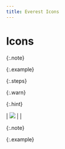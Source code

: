 ```yaml
---
title: Everest Icons
---
```


# Icons


{:.note}



{:.example}



{:.steps}



{:.warn}



{:.hint}



| ![]({{site.fd_baseurl}}/img/lens.gif) |  |



{:.note}



{:.example}

